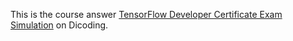 This is the course answer [TensorFlow Developer Certificate Exam Simulation](https://www.dicoding.com/academies/312/corridor) on Dicoding.
